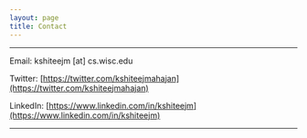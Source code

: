 ```yaml
---
layout: page
title: Contact 
---
```


------
Email: kshiteejm [at] cs.wisc.edu

Twitter: [https://twitter.com/kshiteejmahajan](https://twitter.com/kshiteejmahajan)

LinkedIn: [https://www.linkedin.com/in/kshiteejm](https://www.linkedin.com/in/kshiteejm)

-----
